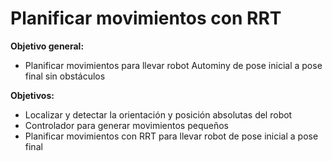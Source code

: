 # Planificar movimientos con RRT
**Objetivo general:**
* Planificar movimientos para llevar robot Autominy de pose inicial a pose final sin obstáculos <br>

**Objetivos:**
* Localizar y detectar la orientación y posición absolutas del robot
* Controlador para generar movimientos pequeños
* Planificar movimientos con RRT para llevar robot de pose inicial a pose final